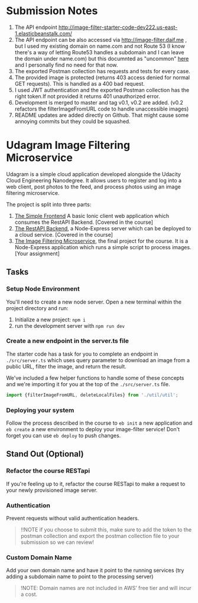 # Submission Notes
1. The API endpoint http://image-filter-starter-code-dev222.us-east-1.elasticbeanstalk.com/
2. The API endpoint can be also accessed via http://image-filter.daif.me , but I used my existing domain on name.com and not Route 53 (I know there's a way of letting Route53 handles a subdomain and I can leave the domain under name.com) but this documnted as "uncommon" [here](https://docs.aws.amazon.com/Route53/latest/DeveloperGuide/CreatingNewSubdomain.html#decide-procedure-create-subdomain) and I personally find no need for that now. 
3. The exported Postman collection has requests and tests for every case.
4. The provided image is protected (returns 403 access denied for normal GET requests). This is handled as a 400 bad request.
5. I used JWT authentication and the exported Postman collection has the right token.If not provided it returns 401 unauthorized error.
6. Development is merged to master and tag v0.1, v0.2 are added. (v0.2 refactors the filterImageFromURL code to handle unaccessible images)
7. README updates are added directly on Github. That might cause some annoying commits but they could be squashed.

# Udagram Image Filtering Microservice

Udagram is a simple cloud application developed alongside the Udacity Cloud Engineering Nanodegree. It allows users to register and log into a web client, post photos to the feed, and process photos using an image filtering microservice.

The project is split into three parts:
1. [The Simple Frontend](https://github.com/udacity/cloud-developer/tree/master/course-02/exercises/udacity-c2-frontend)
A basic Ionic client web application which consumes the RestAPI Backend. [Covered in the course]
2. [The RestAPI Backend](https://github.com/udacity/cloud-developer/tree/master/course-02/exercises/udacity-c2-restapi), a Node-Express server which can be deployed to a cloud service. [Covered in the course]
3. [The Image Filtering Microservice](https://github.com/udacity/cloud-developer/tree/master/course-02/project/image-filter-starter-code), the final project for the course. It is a Node-Express application which runs a simple script to process images. [Your assignment]

## Tasks

### Setup Node Environment

You'll need to create a new node server. Open a new terminal within the project directory and run:

1. Initialize a new project: `npm i`
2. run the development server with `npm run dev`

### Create a new endpoint in the server.ts file

The starter code has a task for you to complete an endpoint in `./src/server.ts` which uses query parameter to download an image from a public URL, filter the image, and return the result.

We've included a few helper functions to handle some of these concepts and we're importing it for you at the top of the `./src/server.ts`  file.

```typescript
import {filterImageFromURL, deleteLocalFiles} from './util/util';
```

### Deploying your system

Follow the process described in the course to `eb init` a new application and `eb create` a new environment to deploy your image-filter service! Don't forget you can use `eb deploy` to push changes.

## Stand Out (Optional)

### Refactor the course RESTapi

If you're feeling up to it, refactor the course RESTapi to make a request to your newly provisioned image server.

### Authentication

Prevent requests without valid authentication headers.
> !!NOTE if you choose to submit this, make sure to add the token to the postman collection and export the postman collection file to your submission so we can review!

### Custom Domain Name

Add your own domain name and have it point to the running services (try adding a subdomain name to point to the processing server)
> !NOTE: Domain names are not included in AWS’ free tier and will incur a cost.
